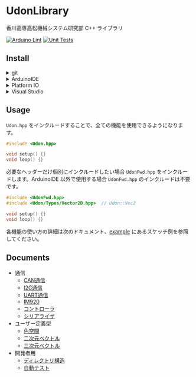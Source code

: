 # UdonLibrary

香川高専高松機械システム研究部 C++ ライブラリ

[![Arduino Lint](https://github.com/udonrobo/UdonLibrary/actions/workflows/ArduinoLint.yml/badge.svg)](https://github.com/udonrobo/UdonLibrary/actions/workflows/ArduinoLint.yml)
[![Unit Tests](https://github.com/udonrobo/UdonLibrary/actions/workflows/UnitTest.yml/badge.svg)](https://github.com/udonrobo/UdonLibrary/actions/workflows/UnitTest.yml)

## Install

<details>
<summary> git </summary>

ライブラリのバージョン管理に git を使用します。インストールしていない場合はインストールしてください。

- 公式ページから

  <https://git-scm.com/download>

- ターミナルから

  winget (windows)

  ```sh
  winget install --id Git.Git -e --source winget
  ```

  apt (linux)

  ```sh
  sudo apt-get update
  sudo apt-get install git-all
  ```

  homebrew (mac os 等)

  ```sh
  brew install git
  ```

  インストール確認

  ```sh
  git version
  ```

> 本ライブラリのレポジトリはプライベートであるため、クローンするには udonrobo organization に 参加している github アカウントと、 git が紐付いている必要があります。git インストール後、初回のクローン時に紐付けを求められます。

</details>

<details>
<summary> ArduinoIDE </summary>

- 追加

  ArduinoIDE はライブラリを置く専用のディレクトリがあるので、そこへクローンします。

  既定値: `~/Documents/Arduino/libraries`
  
  見つからない場合: `ファイル > 環境設定 > スケッチブックの保存場所欄` + `/libraries`
  
  ```sh
  cd ~/Documents/Arduino/libraries
  git clone https://github.com/udonrobo/UdonLibrary.git --recursive
  ./UdonLibrary/setup.sh
  ```

- 更新

  追加する際に調べた `libraries` ディレクトリに移動し、プルします。

  ```sh
  cd ~/Documents/Arduino/libraries/UdonLibrary
  git pull
  ```

</details>

<details>
<summary> Platform IO </summary>

- 追加

  プロジェクトの `lib` ディレクトリへクローンすることで追加できます。

  ```sh
  git clone https://github.com/udonrobo/UdonLibrary.git --recursive
  ./UdonLibrary/setup.sh
  ```

- 更新

  プロジェクト内の lib ディレクトリでプルします。

  ```sh
  git pull
  ```

</details>

<details>
<summary> Visual Studio </summary>

プロジェクトディレクトリまたはソリューションディレクトリにクローンし、インクルードパスを設定することで使用できます。

- 追加

   追加先が git で管理されている場合

   ```sh
   # VisualStudioのプロジェクトディレクトリで実行
   git submodule add https://github.com/udonrobo/UdonLibrary.git
   git commit -m "add UdonLibrary"
   ```

   追加先が git で管理されていない場合

   ```sh
   # VisualStudioのプロジェクトディレクトリで実行
   git clone https://github.com/udonrobo/UdonLibrary.git --recursive
   ```

   > 次のようなディレクトリ構成になっていれば OK です。(プロジェクトディレクトリへ追加した場合)
   >
   > ```sh
   > Test   <-- ソリューションディレクトリ
   > │  Test.sln
   > │
   > └─Test   <-- プロジェクトディレクトリ
   >     │  Test.cpp
   >     │  Test.vcxproj
   >     │  Test.vcxproj.filters
   >     │  Test.vcxproj.user
   >     │
   >     └─UdonLibrary   <--- うどん
   >         ├─src
   >         │  │  Udon.hpp
   >         │  │
   >         │  └─Udon
   >         │      ├─
   >         ...    ...
   > ```

- インクルードパス設定

   インクルードパスを設定することで　`#include <Udon.hpp>`　のように記述できるようになります。

   ソリューションエクスプローラ > プロジェクトを右クリック > プロパティ > VC++ディレクトリ > インクルードディレクトリの項目にある `↓` > 編集 > 新しい行の追加(フォルダアイコンボタン)

   新しい項目に `$(ProjectDir)\UdonLibrary\src\` を追加します。`$(ProjectDir)` は プロジェクトディレクトリのパスを表すマクロです。ソリューションディレクトリへ追加する場合 `$(SolutionDir)` を使用します。

- 追加している様子 (submodule 使用時)

  ![setup](https://github.com/udonrobo/UdonLibrary/assets/91818705/aaecedbc-2490-4b11-85e5-fbf0a7d09302)

  [サンプルレポジトリ](https://github.com/udonrobo/UdonLibraryDemoOnVisualStudio)

- 更新

  submodule 使用時

  ```sh
  # 追加先のリポジトリ内で実行
  git submodule update --remote
  ```

  通常クローン時

  ```sh
  # UdonLibrary内で実行
  git pull
  ```

- `git submodule` 使用時の注意点

  > 追加先のプロジェクト自体のクローンを行うとき `--recursive` オプションを与えなければライブラリがクローンされません(空フォルダになります)。
  >
  > ```sh
  > git clone --recursive <プロジェクトURL>
  > ```

  > また submodule は追加時のコミットを参照するため、追加先のプロジェクトをクローンしてもライブラリは submodule 追加時のコミットの内容になります。
  >
  > 最新のライブラリを使用する場合は submodule を更新する必要があります。(`git submodule` 使用時の更新を参照)

</details>

## Usage

`Udon.hpp` をインクルードすることで、全ての機能を使用できるようになります。

```cpp
#include <Udon.hpp>

void setup() {}
void loop() {}
```

必要なヘッダーだけ個別にインクルードしたい場合 `UdonFwd.hpp` をインクルードします。ArduinoIDE 以外で使用する場合 `UdonFwd.hpp` のインクルードは不要です。

```cpp
#include <UdonFwd.hpp>
#include <Udon/Types/Vector2D.hpp>  // Udon::Vec2

void setup() {}
void loop() {}
```

各機能の使い方の詳細は次のドキュメント、[example](./example/) にあるスケッチ例を参照してください。

## Documents

- 通信
  - [CAN通信](./docs/Communication/CAN.md)
  - [I2C通信](./docs/Communication/I2C.md)
  - [UART通信](./docs/Communication/UART.md)
  - [IM920](./docs/Communication/IM920.md)
  - [コントローラ](./docs/Communication/Pad.md)
  - [シリアライザ](./docs/Communication/Serialization.md)
- ユーザー定義型
  - [色空間](./docs/Types/Color.md)
  - [二次元ベクトル](./docs/Types/Vector2D.md)
  - [三次元ベクトル](./docs/Types/Vector3D.md)
- 開発者用
  - [ディレクトリ構造](./docs/Developer/DirectoryStructure.md)
  - [自動テスト](./docs/Developer/CI.md)
